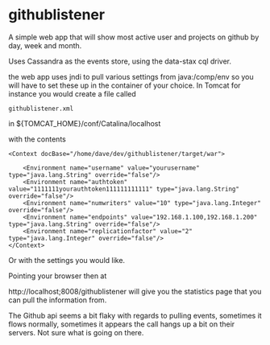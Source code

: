 githublistener
==============

A simple web app that will show most active user and projects on github by day, week and month.

Uses Cassandra as the events store, using the data-stax cql driver.

the web app uses jndi to pull various settings from java:/comp/env so you will have to set these up in the container of your choice. In Tomcat for instance you would create a file called

    githublistener.xml

in ${TOMCAT_HOME}/conf/Catalina/localhost

with the contents

    <Context docBase="/home/dave/dev/githublistener/target/war">

        <Environment name="username" value="yourusername" type="java.lang.String" override="false"/>
        <Environment name="authtoken" value="1111111yourauthtoken111111111111" type="java.lang.String" override="false"/>
        <Environment name="numwriters" value="10" type="java.lang.Integer" override="false"/>
        <Environment name="endpoints" value="192.168.1.100,192.168.1.200" type="java.lang.String" override="false"/>
        <Environment name="replicationfactor" value="2" type="java.lang.Integer" override="false"/>
    </Context>

Or with the settings you would like.


Pointing your browser then at

http://localhost;8008/githublistener will give you the statistics page that you can pull the information from.

The Github api seems a bit flaky with regards to pulling events, sometimes it flows normally, sometimes it appears the call hangs up a bit on their servers. Not sure what is going on there.
